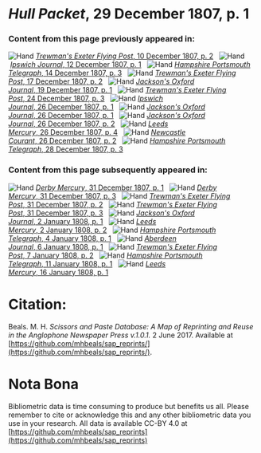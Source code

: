 # *Hull Packet*, 29 December 1807, p. 1  
  
### Content from this page previously appeared in:  
![Hand](http://scissorsandpaste.net/wp-content/uploads/2017/06/smallhandpointer.png) [*Trewman's Exeter Flying Post*, 10 December 1807, p. 2](https://mhbeals.github.io/sap_html/Trewman's-Exeter-Flying-Post/Trewman's-Exeter-Flying-Post-10-December-1807-p-2)  
![Hand](http://scissorsandpaste.net/wp-content/uploads/2017/06/smallhandpointer.png) [*Ipswich Journal*, 12 December 1807, p. 1](https://mhbeals.github.io/sap_html/Ipswich-Journal/Ipswich-Journal-12-December-1807-p-1)  
![Hand](http://scissorsandpaste.net/wp-content/uploads/2017/06/smallhandpointer.png) [*Hampshire Portsmouth Telegraph*, 14 December 1807, p. 3](https://mhbeals.github.io/sap_html/Hampshire-Portsmouth-Telegraph/Hampshire-Portsmouth-Telegraph-14-December-1807-p-3)  
![Hand](http://scissorsandpaste.net/wp-content/uploads/2017/06/smallhandpointer.png) [*Trewman's Exeter Flying Post*, 17 December 1807, p. 2](https://mhbeals.github.io/sap_html/Trewman's-Exeter-Flying-Post/Trewman's-Exeter-Flying-Post-17-December-1807-p-2)  
![Hand](http://scissorsandpaste.net/wp-content/uploads/2017/06/smallhandpointer.png) [*Jackson's Oxford Journal*, 19 December 1807, p. 1](https://mhbeals.github.io/sap_html/Jackson's-Oxford-Journal/Jackson's-Oxford-Journal-19-December-1807-p-1)  
![Hand](http://scissorsandpaste.net/wp-content/uploads/2017/06/smallhandpointer.png) [*Trewman's Exeter Flying Post*, 24 December 1807, p. 3](https://mhbeals.github.io/sap_html/Trewman's-Exeter-Flying-Post/Trewman's-Exeter-Flying-Post-24-December-1807-p-3)  
![Hand](http://scissorsandpaste.net/wp-content/uploads/2017/06/smallhandpointer.png) [*Ipswich Journal*, 26 December 1807, p. 1](https://mhbeals.github.io/sap_html/Ipswich-Journal/Ipswich-Journal-26-December-1807-p-1)  
![Hand](http://scissorsandpaste.net/wp-content/uploads/2017/06/smallhandpointer.png) [*Jackson's Oxford Journal*, 26 December 1807, p. 1](https://mhbeals.github.io/sap_html/Jackson's-Oxford-Journal/Jackson's-Oxford-Journal-26-December-1807-p-1)  
![Hand](http://scissorsandpaste.net/wp-content/uploads/2017/06/smallhandpointer.png) [*Jackson's Oxford Journal*, 26 December 1807, p. 2](https://mhbeals.github.io/sap_html/Jackson's-Oxford-Journal/Jackson's-Oxford-Journal-26-December-1807-p-2)  
![Hand](http://scissorsandpaste.net/wp-content/uploads/2017/06/smallhandpointer.png) [*Leeds Mercury*, 26 December 1807, p. 4](https://mhbeals.github.io/sap_html/Leeds-Mercury/Leeds-Mercury-26-December-1807-p-4)  
![Hand](http://scissorsandpaste.net/wp-content/uploads/2017/06/smallhandpointer.png) [*Newcastle Courant*, 26 December 1807, p. 2](https://mhbeals.github.io/sap_html/Newcastle-Courant/Newcastle-Courant-26-December-1807-p-2)  
![Hand](http://scissorsandpaste.net/wp-content/uploads/2017/06/smallhandpointer.png) [*Hampshire Portsmouth Telegraph*, 28 December 1807, p. 3](https://mhbeals.github.io/sap_html/Hampshire-Portsmouth-Telegraph/Hampshire-Portsmouth-Telegraph-28-December-1807-p-3)  
  
### Content from this page subsequently appeared in:  
![Hand](http://scissorsandpaste.net/wp-content/uploads/2017/06/smallhandpointer.png) [*Derby Mercury*, 31 December 1807, p. 1](https://mhbeals.github.io/sap_html/Derby-Mercury/Derby-Mercury-31-December-1807-p-1)  
![Hand](http://scissorsandpaste.net/wp-content/uploads/2017/06/smallhandpointer.png) [*Derby Mercury*, 31 December 1807, p. 3](https://mhbeals.github.io/sap_html/Derby-Mercury/Derby-Mercury-31-December-1807-p-3)  
![Hand](http://scissorsandpaste.net/wp-content/uploads/2017/06/smallhandpointer.png) [*Trewman's Exeter Flying Post*, 31 December 1807, p. 2](https://mhbeals.github.io/sap_html/Trewman's-Exeter-Flying-Post/Trewman's-Exeter-Flying-Post-31-December-1807-p-2)  
![Hand](http://scissorsandpaste.net/wp-content/uploads/2017/06/smallhandpointer.png) [*Trewman's Exeter Flying Post*, 31 December 1807, p. 3](https://mhbeals.github.io/sap_html/Trewman's-Exeter-Flying-Post/Trewman's-Exeter-Flying-Post-31-December-1807-p-3)  
![Hand](http://scissorsandpaste.net/wp-content/uploads/2017/06/smallhandpointer.png) [*Jackson's Oxford Journal*, 2 January 1808, p. 1](https://mhbeals.github.io/sap_html/Jackson's-Oxford-Journal/Jackson's-Oxford-Journal-2-January-1808-p-1)  
![Hand](http://scissorsandpaste.net/wp-content/uploads/2017/06/smallhandpointer.png) [*Leeds Mercury*, 2 January 1808, p. 2](https://mhbeals.github.io/sap_html/Leeds-Mercury/Leeds-Mercury-2-January-1808-p-2)  
![Hand](http://scissorsandpaste.net/wp-content/uploads/2017/06/smallhandpointer.png) [*Hampshire Portsmouth Telegraph*, 4 January 1808, p. 1](https://mhbeals.github.io/sap_html/Hampshire-Portsmouth-Telegraph/Hampshire-Portsmouth-Telegraph-4-January-1808-p-1)  
![Hand](http://scissorsandpaste.net/wp-content/uploads/2017/06/smallhandpointer.png) [*Aberdeen Journal*, 6 January 1808, p. 1](https://mhbeals.github.io/sap_html/Aberdeen-Journal/Aberdeen-Journal-6-January-1808-p-1)  
![Hand](http://scissorsandpaste.net/wp-content/uploads/2017/06/smallhandpointer.png) [*Trewman's Exeter Flying Post*, 7 January 1808, p. 2](https://mhbeals.github.io/sap_html/Trewman's-Exeter-Flying-Post/Trewman's-Exeter-Flying-Post-7-January-1808-p-2)  
![Hand](http://scissorsandpaste.net/wp-content/uploads/2017/06/smallhandpointer.png) [*Hampshire Portsmouth Telegraph*, 11 January 1808, p. 1](https://mhbeals.github.io/sap_html/Hampshire-Portsmouth-Telegraph/Hampshire-Portsmouth-Telegraph-11-January-1808-p-1)  
![Hand](http://scissorsandpaste.net/wp-content/uploads/2017/06/smallhandpointer.png) [*Leeds Mercury*, 16 January 1808, p. 1](https://mhbeals.github.io/sap_html/Leeds-Mercury/Leeds-Mercury-16-January-1808-p-1)  


# Citation: 

Beals. M. H. *Scissors and Paste Database: A Map of Reprinting and Reuse in the Anglophone Newspaper Press v.1.0.1.* 2 June 2017. Available at [https://github.com/mhbeals/sap_reprints/](https://github.com/mhbeals/sap_reprints/). 

# Nota Bona

Bibliometric data is time consuming to produce but benefits us all. Please remember to cite or acknowledge this and any other bibliometric data you use in your research. All data is available CC-BY 4.0 at [https://github.com/mhbeals/sap_reprints](https://github.com/mhbeals/sap_reprints)